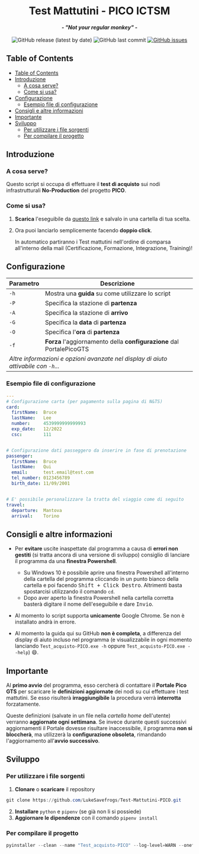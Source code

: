<p align="center">
	<h1 align="center">Test Mattutini - PICO ICTSM</h1>
	<p align="center">
		<strong><i>- "Not your regular monkey" -</i></strong>
		<br>
		<br>
		<img alt="GitHub release (latest by date)" src="https://img.shields.io/github/v/release/LukeSavefrogs/Test-Mattutini-PICO">
		<img alt="GitHub last commit" src="https://img.shields.io/github/last-commit/LukeSavefrogs/Test-Mattutini-PICO">
		<a href="https://github.com/LukeSavefrogs/Test-Mattutini-PICO/issues"><img alt="GitHub issues" src="https://img.shields.io/github/issues/LukeSavefrogs/Test-Mattutini-PICO?color=important"></a>
	</p>
</p>


## Table of Contents
- [Table of Contents](#table-of-contents)
- [Introduzione](#introduzione)
	- [A cosa serve?](#a-cosa-serve)
	- [Come si usa?](#come-si-usa)
- [Configurazione](#configurazione)
	- [Esempio file di configurazione](#esempio-file-di-configurazione)
- [Consigli e altre informazioni](#consigli-e-altre-informazioni)
- [Importante](#importante)
- [Sviluppo](#sviluppo)
	- [Per utilizzare i file sorgenti](#per-utilizzare-i-file-sorgenti)
	- [Per compilare il progetto](#per-compilare-il-progetto)

## Introduzione
### A cosa serve?
Questo script si occupa di effettuare il **test di acquisto** sui nodi infrastrutturali **No-Production** del progetto **PICO**.

### Come si usa?
1. **Scarica** l'eseguibile da [questo link](https://github.com/LukeSavefrogs/PICO-Tests/raw/master/dist/Test_acquisto-PICO.exe) e salvalo in una cartella di tua scelta.

2. Ora puoi lanciarlo semplicemente facendo **doppio click**. 
   
   In automatico partiranno i Test mattutini nell'ordine di comparsa all'interno della mail (Certificazione, Formazione, Integrazione, Training)!



## Configurazione
<table>
	<thead>
		<tr>
			<th>
				Parametro
			</th>
			<th>
				Descrizione
			</th>
		</th>
	</thead>
	<tbody>
		<tr>
			<td>
				<code>-h</code>
			</td>
			<td>
				Mostra una <strong>guida</strong> su come utilizzare lo script
			</td>
		</tr>
		<tr>
			<td>
				<code>-P</code>
			</td>
			<td>
				Specifica la stazione di <strong>partenza</strong>
			</td>
		</tr>
		<tr>
			<td>
				<code>-A</code>
			</td>
			<td>
				Specifica la stazione di <strong>arrivo</strong>
			</td>
		</tr>
		<tr>
			<td>
				<code>-G</code>
			</td>
			<td>
				Specifica la <strong>data</strong> di <strong>partenza</strong>
			</td>
		</tr>
		<tr>
			<td>
				<code>-O</code>
			</td>
			<td>
				Specifica l'<strong>ora</strong> di <strong>partenza</strong>
			</td>
		</tr>
		<tr>
			<td>
				<code>-f</code>
			</td>
			<td>
				<strong>Forza</strong> l'aggiornamento della <strong>configurazione</strong> dal PortalePicoGTS
			</td>
		</tr>
		<tr>
			<td colspan="2">
				<i>Altre informazioni e opzioni avanzate nel display di aiuto attivabile con <code>-h</code>...</i>
			</td>
		</tr>
	</tbody>
</table>

### Esempio file di configurazione
```yaml
---
# Configurazione carta (per pagamento sulla pagina di N&TS)
card:
  firstName:  Bruce
  lastName:   Lee
  number:     4539999999999993
  exp_date:   12/2022
  csc:        111


# Configurazione dati passeggero da inserire in fase di prenotazione
passenger:
  firstName:  Bruce
  lastName:   Qui
  email:      test.email@test.com
  tel_number: 0123456789
  birth_date: 11/09/2001


# E' possibile personalizzare la tratta del viaggio come di seguito
travel:
  departure:  Mantova
  arrival:    Torino
```

## Consigli e altre informazioni
- Per **evitare** uscite inaspettate dal programma a causa di **errori non gestiti** (si tratta ancora di una versione di sviluppo) consiglio di lanciare il programma da una **finestra Powershell**.
  - Su Windows 10 è possibile aprire una finestra Powershell all'interno della cartella del programma cliccando in un punto bianco della cartella e poi facendo <kbd><kbd>Shift</kbd> + <kbd>Click Destro</kbd></kbd>. Altrimenti basta spostarcisi utilizzando il comando `cd`.
  - Dopo aver aperto la finestra Powershell nella cartella corretta basterà digitare il nome dell'eseguibile e dare <kbd>Invio</kbd>.

- Al momento lo script supporta **unicamente** Google Chrome. Se non è installato andrà in errore.

- Al momento la guida qui su GitHub **non è completa**, a differenza del display di aiuto incluso nel programma (e visualizzabile in ogni momento lanciando `Test_acquisto-PICO.exe -h` oppure `Test_acquisto-PICO.exe --help`) :smile:. 


## Importante
Al **primo avvio** del programma, esso cercherà di contattare il **Portale Pico GTS** per scaricare le **definizioni aggiornate** dei nodi su cui effettuare i test mattutini. Se esso risulterà **irraggiungibile** la procedura verrà **interrotta** forzatamente.

Queste definizioni (salvate in un file nella *cartella home* dell'utente) verranno **aggiornate ogni settimana**. Se invece durante questi successivi aggiornamenti il Portale dovesse risultare inaccessibile, il programma **non si bloccherà**, ma utilizzerà la **configurazione obsoleta**, rimandando l'aggiornamento all'**avvio successivo**.

## Sviluppo
### Per utilizzare i file sorgenti
  1. **Clonare** o **scaricare** il repository
   ```PowerShell
   git clone https://github.com/LukeSavefrogs/Test-Mattutini-PICO.git
   ```
  2. **Installare** `python` e `pipenv`  (se già non li si possiede)
  3. **Aggiornare le dipendenze** con il comando `pipenv install` 

### Per compilare il progetto
```PowerShell
pyinstaller --clean --name "Test_acquisto-PICO" --log-level=WARN --onefile --noconfirm --add-data="./conf/;./conf/" .\pico_tests.py
```
